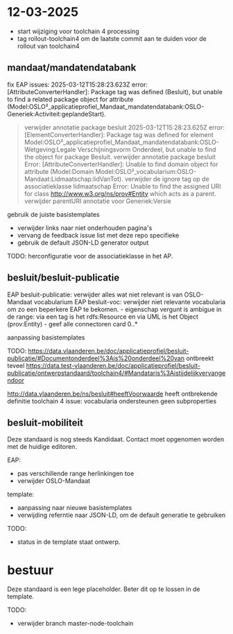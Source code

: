 # 12-03-2025
  - start wijziging voor toolchain 4 processing
  - tag rollout-toolchain4 om de laatste commit aan te duiden voor de rollout van toolchain4

## mandaat/mandatendatabank

fix EAP issues:
2025-03-12T15:28:23.623Z error: [AttributeConverterHandler]: Package tag was defined (Besluit), but unable to find a related package object for attribute (Model:OSLO²_applicatieprofiel_Mandaat_mandatendatabank:OSLO-Generiek:Activiteit:geplandeStart).
   > verwijder annotatie package besluit 
2025-03-12T15:28:23.625Z error: [ElementConverterHandler]: Package tag was defined for element Model:OSLO²_applicatieprofiel_Mandaat_mandatendatabank:OSLO-Wetgeving:Legale Verschijningsvorm Onderdeel, but unable to find the object for package Besluit.
   > verwijder annotatie package besluit
Error: [AttributeConverterHandler]: Unable to find domain object for attribute (Model:Domain Model:OSLO²_vocabularium:OSLO-Mandaat:Lidmaatschap:lidVanTot).
   > verwijder de ignore tag op de associatieklasse lidmaatschap
Error: Unable to find the assigned URI for class http://www.w3.org/ns/prov#Entity which acts as a parent.
   > verwijder parentURI annotatie voor Generiek:Versie

gebruik de juiste basistemplates
   - verwijder links naar niet onderhouden pagina's
   - vervang de feedback issue list met deze repo specifieke
   - gebruik de default JSON-LD generator output

TODO:
  herconfiguratie voor de associatieklasse in het AP.

## besluit/besluit-publicatie

EAP besluit-publicatie: verwijder alles wat niet relevant is van OSLO-Mandaat vocabularium
EAP besluit-voc: verwijder niet relevante vocabularia om zo een beperkere EAP te bekomen.
    - eigenschap vergunt is ambigue in de range: via een tag is het rdfs:Resource en via UML is het Object (prov:Entity)
    - geef alle connectoren card 0..*

aanpassing basistemplates

TODO: https://data.vlaanderen.be/doc/applicatieprofiel/besluit-publicatie/#Documentonderdeel%3Ais%20onderdeel%20van ontbreekt
teveel https://data.test-vlaanderen.be/doc/applicatieprofiel/besluit-publicatie/ontwerpstandaard/toolchain4/#Mandataris%3Aistijdelijkvervangendoor

http://data.vlaanderen.be/ns/besluit#heeftVoorwaarde heeft ontbrekende definitie
toolchain 4 issue: vocabularia ondersteunen geen subproperties

## besluit-mobiliteit
Deze standaard is nog steeds Kandidaat. Contact moet opgenomen worden met de huidige editoren.

EAP:
  - pas verschillende range herlinkingen toe
  - verwijder OSLO-Mandaat

template:
  - aanpassing naar nieuwe basistemplates
  - verwijding referntie naar JSON-LD, om de default generatie te gebruiken

TODO:
  - status in de template staat ontwerp.

# bestuur
Deze standaard is een lege placeholder.
  Beter dit op te lossen in de template.


TODO: 
  - verwijder branch master-node-toolchain
